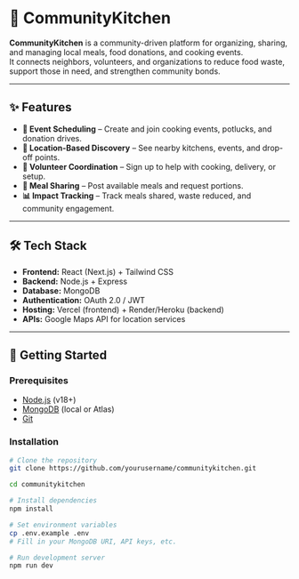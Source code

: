 # 🍲 CommunityKitchen

**CommunityKitchen** is a community-driven platform for organizing, sharing, and managing local meals, food donations, and cooking events.  
It connects neighbors, volunteers, and organizations to reduce food waste, support those in need, and strengthen community bonds.

---

## ✨ Features

- **📅 Event Scheduling** – Create and join cooking events, potlucks, and donation drives.
- **📍 Location-Based Discovery** – See nearby kitchens, events, and drop-off points.
- **🤝 Volunteer Coordination** – Sign up to help with cooking, delivery, or setup.
- **🍱 Meal Sharing** – Post available meals and request portions.
- **📊 Impact Tracking** – Track meals shared, waste reduced, and community engagement.

---

## 🛠 Tech Stack

- **Frontend:** React (Next.js) + Tailwind CSS
- **Backend:** Node.js + Express
- **Database:** MongoDB
- **Authentication:** OAuth 2.0 / JWT
- **Hosting:** Vercel (frontend) + Render/Heroku (backend)
- **APIs:** Google Maps API for location services

---

## 🚀 Getting Started

### Prerequisites

- [Node.js](https://nodejs.org/) (v18+)
- [MongoDB](https://www.mongodb.com/) (local or Atlas)
- [Git](https://git-scm.com/)

### Installation

```bash
# Clone the repository
git clone https://github.com/yourusername/communitykitchen.git

cd communitykitchen

# Install dependencies
npm install

# Set environment variables
cp .env.example .env
# Fill in your MongoDB URI, API keys, etc.

# Run development server
npm run dev
